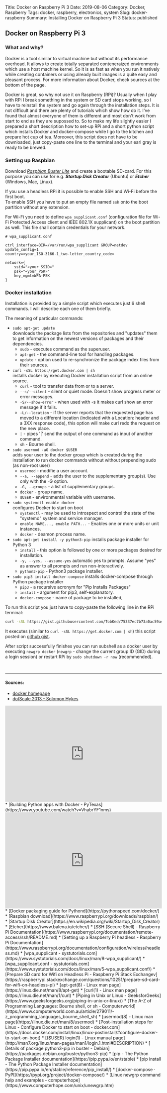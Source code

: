 Title: Docker on Raspberry Pi 3
Date: 2019-08-06
Category: Docker, Raspberry
Tags: docker, raspberry, electronics, system
Slug: docker-raspberry
Summary: Installing Docker on Raspberry Pi 3
Status: published

## Docker on Raspberry Pi 3

### What and why?

Docker is a tool similar to virtual machine but without its performance overhead.
It allows to create totally separated conteneraized environments which use a host machine kernel.
So it is as fast as when you run it natively while creating containers or using already built images is a quite easy and pleasant process.
For more information about Docker, check sources at the bottom of the page.

Docker is great, so why not use it on Raspberry (RPi)?
Usually when I play with RPi I break something in the system or SD card stops working, so I have to reinstall the system and go again through the installation steps.
It is not difficult and there are plenty of tutorials which show how do it.
I've found that almost everyone of them is different and most don't work from start to end as they are supossed to.
So to make my life slightly easier I prepared a short description how to set-up RPi and a short python script which installs Docker and docker-compose while I go to the kitchen and prepare hot cup of tea.
Moreover, this script does not have to be downloaded, just copy-paste one line to the terminal and your earl gray is ready to be brewed.

### Setting up Raspbian

Download <a>[*Raspbian Buster Lite*](https://www.raspberrypi.org/downloads/raspbian/) and create a bootable SD-card. For this purpose you can use for e.g. ***Startup Disk Creator*** (Ubuntu) or ***Etcher*** (Windows, Mac, Linux).

If you use a headless RPi it is possible to enable SSH and Wi-Fi before the first boot.\
To enable SSH you have to put an empty file named `ssh` onto the boot partition without any extension.

For Wi-Fi you need to define `wpa_supplicant.conf` (configuration file for Wi-Fi Protected Access client and IEEE 802.1X supplicant) on the boot partition as well.
This file shall contain credentials for your network.

```
# wpa_supplicant.conf

ctrl_interface=DIR=/var/run/wpa_supplicant GROUP=netdev
update_config=1
country=«your_ISO-3166-1_two-letter_country_code»

network={
    ssid="«your_SSID»"
    psk="«your_PSK»"
    key_mgmt=WPA-PSK
}
```

### Docker installation

Installation is provided by a simple script which executes just 6 shell commands. I will describe each one of them briefly.

<script src="https://gist.github.com/TobKed/75337ec7b73a0ac59a415b837927e4ee.js"></script>

The meaning of particular commands:

- `sudo apt-get update`\
  downloads the package lists from the repositories and "updates" them to get information on the newest versions of packages and their dependencies.
  - `sudo` - executes command as the superuser.
  - `apt-get` -  the command-line tool for handling packages.
  - `update` - option used to re-synchronize the package index files from their sources.
- `curl -sSL https://get.docker.com | sh`\
  installs docker by executing Docker installation script from an online source.
  - `curl` - tool to transfer data from or to a server.
  - `--s/--silent` - silent or quiet mode. Doesn't show progress meter or error messages.
  - `-S/--show-error` - when used with -s it makes curl show an error message if it fails.
  - `-L/--location` - if the server reports that the requested page has moved to a different location (indicated with a Location: header and a 3XX response code), this option will make curl redo the request on the new place.
  - `|` - pipes '|' send the output of one command as input of another command.
  - `sh` - Bourne shell.
- `sudo usermod -aG docker $USER`\
  adds your user to the docker group which is created during the installation to run docker commands without without prepending sudo (as non-root user)
  - `usermod` - modifie a user account.
  - `--a, --append` - adds the user to the supplementary group(s). Use only with the -G option.
  - `-G, --groups` - a list of supplementary groups.
  - `docker` - group name.
  - `$USER` - environmental variable with username.
- `sudo systemctl enable docker`\
  configures Docker to start on boot
  - `systemctl` - may be used to introspect and control the state of the "systemd" system and service manager.
  - `enable NAME..., enable PATH...` - Enables one or more units or unit instances.
  - `docker` - deamon process name.
- `sudo apt-get install -y python3-pip`
  installs package installer for Python 3
  - `install` -  this option is followed by one or more packages desired for installation.
  - `-y, --yes, --assume-yes` automatic yes to prompts. Assume "yes" as answer to all prompts and run non-interactively.
  - `python3-pip` - Python3 package installer.
- `sudo pip3 install docker-compose`
  installs docker-compose through Python package installer
  - `pip3` - a recursive acronym for "Pip Installs Packages"
  - `install` - argument for pip3, self-explanatory.
  - `docker-compose` - name of package to be installed,

To run this script you just have to copy-paste the following line in the RPi terminal:

```bash
curl -sSL https://gist.githubusercontent.com/TobKed/75337ec7b73a0ac59a415b837927e4ee/raw/docker_on_raspbian.py | python3
```

It executes (similar to `curl -sSL https://get.docker.com | sh`) this script posted on [github gist](https://gist.github.com/TobKed/75337ec7b73a0ac59a415b837927e4ee#file-docker_on_raspbian-py).

After script successfully finishes you can run subshell as a docker user by executing `newgrp docker` (`newgrp` - change the current group ID (GID) during a login session) or restart RPi by `sudo shutdown -r now` (recommended).

<br>

______________________________________________________________________

#### Sources:

- [docker homepage](https://www.docker.com/)
- [dotScale 2013 - Solomon Hykes](https://www.youtube.com/watch?v=3N3n9FzebAA)

<div class="videoWrapper" style="height:0; padding-bottom:56.25%; padding-top:25px; position:relative" height="0">
    <iframe style="position:absolute; top:0; width:100%" height="100%" width="100%"' src="https://www.youtube.com/embed/3N3n9FzebAA" frameborder="0" allow="accelerometer; autoplay; encrypted-media; gyroscope; picture-in-picture" allowfullscreen></iframe>
</div>
* [Building Python apps with Docker - PyTexas](https://www.youtube.com/watch?v=VhabrYF1nms)
<div class="videoWrapper" style="height:0; padding-bottom:56.25%; padding-top:25px; position:relative" height="0">
    <iframe style="position:absolute; top:0; width:100%" height="100%" width="100%"' src="https://www.youtube.com/embed/VhabrYF1nms" frameborder="0" allow="accelerometer; autoplay; encrypted-media; gyroscope; picture-in-picture" allowfullscreen></iframe>
</div>
* [Docker packaging guide for Pythond](https://pythonspeed.com/docker/)
* [Raspbian download](https://www.raspberrypi.org/downloads/raspbian/)
* [Startup Disk Creator](https://en.wikipedia.org/wiki/Startup_Disk_Creator)
* [Etcher](https://www.balena.io/etcher/)
* [SSH (Secure Shell) - Raspberry Pi Documentation](https://www.raspberrypi.org/documentation/remote-access/ssh/README.md)
* [Setting up a Raspberry Pi headless - Raspberry Pi Documentation](https://www.raspberrypi.org/documentation/configuration/wireless/headless.md)
* [wpa_supplicant - systutorials.com](https://www.systutorials.com/docs/linux/man/8-wpa_supplicant/)
* [wpa_supplicant.conf - systutorials.com](https://www.systutorials.com/docs/linux/man/5-wpa_supplicant.conf/)
* [Prepare SD card for Wifi on Headless Pi - Raspberry Pi Stack Exchangev](https://raspberrypi.stackexchange.com/questions/10251/prepare-sd-card-for-wifi-on-headless-pi)
* [apt-get(8) - Linux man page](https://linux.die.net/man/8/apt-get)
* [curl(1) - Linux man page](https://linux.die.net/man/1/curl)
* [Piping in Unix or Linux - GeeksforGeeks](https://www.geeksforgeeks.org/piping-in-unix-or-linux/)
* [The A-Z of Programming Languages: Bourne shell, or sh - Computerworld](https://www.computerworld.com.au/article/279011/-z_programming_languages_bourne_shell_sh)
* [usermod(8) - Linux man page](https://linux.die.net/man/8/usermod)
* [Post-installation steps for Linux - Configure Docker to start on boot - docker.com](https://docs.docker.com/install/linux/linux-postinstall/#configure-docker-to-start-on-boot)
* [($USER) login(1) - Linux manual page](http://man7.org/linux/man-pages/man1/login.1.html#DESCRIPTION)
* [ Details of package python3-pip in buster - Debian](https://packages.debian.org/buster/python3-pip)
* [pip - The Python Package Installer documentation](https://pip.pypa.io/en/stable)
* [pip install - The Python Package Installer documentation](https://pip.pypa.io/en/stable/reference/pip_install/)
* [docker-compose · PyPI](https://pypi.org/project/docker-compose/)
* [Linux newgrp command help and examples - computerhope](https://www.computerhope.com/unix/unewgrp.htm)
